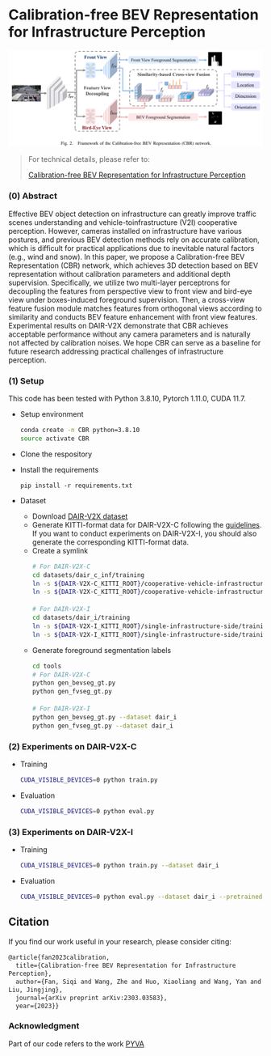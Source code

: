 # Calibration-free BEV Representation for Infrastructure Perception

![architecture](./img/CBR.png)

> For technical details, please refer to:
>
> [Calibration-free BEV Representation for Infrastructure Perception](https://arxiv.org/abs/2303.03583)

### (0) Abstract

Effective BEV object detection on infrastructure can greatly improve traffic scenes understanding and vehicle-toinfrastructure (V2I) cooperative perception. However, cameras installed on infrastructure have various postures, and previous BEV detection methods rely on accurate calibration, which is difficult for practical applications due to inevitable natural factors (e.g., wind and snow). In this paper, we propose a Calibration-free BEV Representation (CBR) network, which achieves 3D detection based on BEV representation without calibration parameters and additional depth supervision. Specifically, we utilize two multi-layer perceptrons for decoupling the features from perspective view to front view and bird-eye view under boxes-induced foreground supervision. Then, a cross-view feature fusion module matches features from orthogonal views according to similarity and conducts BEV feature enhancement with front view features. Experimental results on DAIR-V2X demonstrate that CBR achieves acceptable performance without any camera parameters and is naturally not affected by calibration noises. We hope CBR can serve as a baseline for future research addressing practical challenges of infrastructure perception.


### (1) Setup

This code has been tested with Python 3.8.10, Pytorch 1.11.0, CUDA 11.7.

* Setup environment
    ```bash
    conda create -n CBR python=3.8.10
    source activate CBR
    ```

* Clone the respository

* Install the requirements
    ```
    pip install -r requirements.txt
    ```

* Dataset
    * Download [DAIR-V2X dataset](https://github.com/AIR-THU/DAIR-V2X#dataset-download-)
    * Generate KITTI-format data for DAIR-V2X-C following the [guidelines](https://github.com/AIR-THU/DAIR-V2X/blob/main/configs/vic3d/late-fusion-image/imvoxelnet/README.md#create-kitti-format-data-option-for-model-training). If you want to conduct experiments on DAIR-V2X-I, you should also generate the corresponding KITTI-format data.
    * Create a symlink
        ```bash
        # For DAIR-V2X-C
        cd datasets/dair_c_inf/training
        ln -s ${DAIR-V2X-C_KITTI_ROOT}/cooperative-vehicle-infrastructure/training/image_2 ./image_2
        ln -s ${DAIR-V2X-C_KITTI_ROOT}/cooperative-vehicle-infrastructure/training/label_2 ./label_2

        # For DAIR-V2X-I
        cd datasets/dair_i/training
        ln -s ${DAIR-V2X-I_KITTI_ROOT}/single-infrastructure-side/training/image_2 ./image_2
        ln -s ${DAIR-V2X-I_KITTI_ROOT}/single-infrastructure-side/training/label_2 ./label_2
        ```
    * Generate foreground segmentation labels
        ```bash
        cd tools
        # For DAIR-V2X-C
        python gen_bevseg_gt.py
        python gen_fvseg_gt.py

        # For DAIR-V2X-I
        python gen_bevseg_gt.py --dataset dair_i
        python gen_fvseg_gt.py --dataset dair_i
        ```

### (2) Experiments on DAIR-V2X-C

* Training
    ```bash
    CUDA_VISIBLE_DEVICES=0 python train.py
    ```
* Evaluation
    ```bash
    CUDA_VISIBLE_DEVICES=0 python eval.py
    ```

### (3) Experiments on DAIR-V2X-I
* Training
    ```bash
    CUDA_VISIBLE_DEVICES=0 python train.py --dataset dair_i
    ```
* Evaluation
    ```bash
    CUDA_VISIBLE_DEVICES=0 python eval.py --dataset dair_i --pretrained_path ./pretrained/dair_i/
    ```

## Citation

If you find our work useful in your research, please consider citing:

```
@article{fan2023calibration,
  title={Calibration-free BEV Representation for Infrastructure Perception},
  author={Fan, Siqi and Wang, Zhe and Huo, Xiaoliang and Wang, Yan and Liu, Jingjing},
  journal={arXiv preprint arXiv:2303.03583},
  year={2023}}
```

### Acknowledgment

Part of our code refers to the work [PYVA](https://github.com/JonDoe-297/cross-view)
